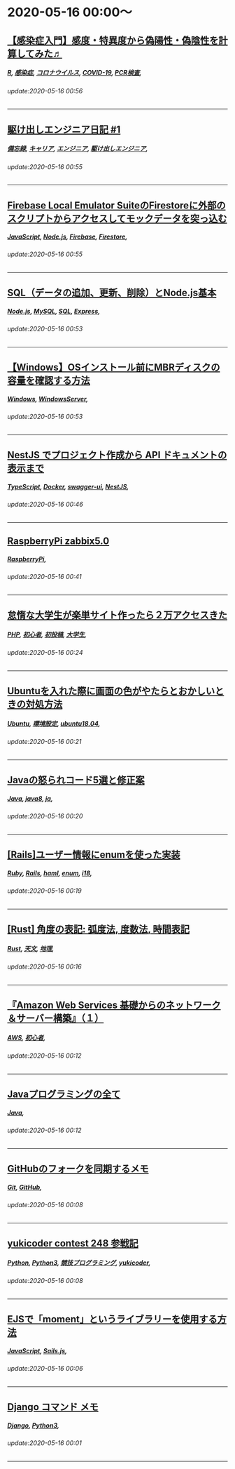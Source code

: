 # 2020-05-16 00:00～
## [【感染症入門】感度・特異度から偽陽性・偽陰性を計算してみた♬](https://qiita.com/MuAuan/items/aa1b6dd3a6a185a86fc3)
##### [R](https://qiita.com/tags/R), [感染症](https://qiita.com/tags/感染症), [コロナウイルス](https://qiita.com/tags/コロナウイルス), [COVID-19](https://qiita.com/tags/COVID-19), [PCR検査](https://qiita.com/tags/PCR検査), 
###### update:2020-05-16 00:56
---
## [駆け出しエンジニア日記 #1](https://qiita.com/ryohi15/items/06919f8e06ccf6d72866)
##### [備忘録](https://qiita.com/tags/備忘録), [キャリア](https://qiita.com/tags/キャリア), [エンジニア](https://qiita.com/tags/エンジニア), [駆け出しエンジニア](https://qiita.com/tags/駆け出しエンジニア), 
###### update:2020-05-16 00:55
---
## [Firebase Local Emulator SuiteのFirestoreに外部のスクリプトからアクセスしてモックデータを突っ込む](https://qiita.com/chelproc/items/5fed5a2e341ba63e64cc)
##### [JavaScript](https://qiita.com/tags/JavaScript), [Node.js](https://qiita.com/tags/Node.js), [Firebase](https://qiita.com/tags/Firebase), [Firestore](https://qiita.com/tags/Firestore), 
###### update:2020-05-16 00:55
---
## [SQL（データの追加、更新、削除）とNode.js基本](https://qiita.com/iHiromu/items/28d26a5331fc489a361b)
##### [Node.js](https://qiita.com/tags/Node.js), [MySQL](https://qiita.com/tags/MySQL), [SQL](https://qiita.com/tags/SQL), [Express](https://qiita.com/tags/Express), 
###### update:2020-05-16 00:53
---
## [【Windows】OSインストール前にMBRディスクの容量を確認する方法](https://qiita.com/satton6987/items/a42bb287cfb7378ad8e6)
##### [Windows](https://qiita.com/tags/Windows), [WindowsServer](https://qiita.com/tags/WindowsServer), 
###### update:2020-05-16 00:53
---
## [NestJS でプロジェクト作成から API ドキュメントの表示まで](https://qiita.com/tktcorporation/items/ba2306ae46d99cf37035)
##### [TypeScript](https://qiita.com/tags/TypeScript), [Docker](https://qiita.com/tags/Docker), [swagger-ui](https://qiita.com/tags/swagger-ui), [NestJS](https://qiita.com/tags/NestJS), 
###### update:2020-05-16 00:46
---
## [RaspberryPi  zabbix5.0](https://qiita.com/kashikotuka/items/79459035d3aa72ffba49)
##### [RaspberryPi](https://qiita.com/tags/RaspberryPi), 
###### update:2020-05-16 00:41
---
## [怠惰な大学生が楽単サイト作ったら２万アクセスきた](https://qiita.com/BasyaKuE/items/03f4bc88417f3b9d1fb8)
##### [PHP](https://qiita.com/tags/PHP), [初心者](https://qiita.com/tags/初心者), [初投稿](https://qiita.com/tags/初投稿), [大学生](https://qiita.com/tags/大学生), 
###### update:2020-05-16 00:24
---
## [Ubuntuを入れた際に画面の色がやたらとおかしいときの対処方法](https://qiita.com/michihito_t/items/e1abcd7c1ab0a47f36fc)
##### [Ubuntu](https://qiita.com/tags/Ubuntu), [環境設定](https://qiita.com/tags/環境設定), [ubuntu18.04](https://qiita.com/tags/ubuntu18.04), 
###### update:2020-05-16 00:21
---
## [Javaの怒られコード5選と修正案](https://qiita.com/mamoru12150927/items/11679f8383a7653b50f9)
##### [Java](https://qiita.com/tags/Java), [java8](https://qiita.com/tags/java8), [ja](https://qiita.com/tags/ja), 
###### update:2020-05-16 00:20
---
## [[Rails]ユーザー情報にenumを使った実装](https://qiita.com/wataru_lis55/items/7c128408679920115b83)
##### [Ruby](https://qiita.com/tags/Ruby), [Rails](https://qiita.com/tags/Rails), [haml](https://qiita.com/tags/haml), [enum](https://qiita.com/tags/enum), [i18](https://qiita.com/tags/i18), 
###### update:2020-05-16 00:19
---
## [[Rust] 角度の表記: 弧度法, 度数法, 時間表記](https://qiita.com/osanshouo/items/be7a465df501340a5d42)
##### [Rust](https://qiita.com/tags/Rust), [天文](https://qiita.com/tags/天文), [地理](https://qiita.com/tags/地理), 
###### update:2020-05-16 00:16
---
## [『Amazon Web Services 基礎からのネットワーク＆サーバー構築』（１）](https://qiita.com/j_p/items/c1cc4545b9f752070968)
##### [AWS](https://qiita.com/tags/AWS), [初心者](https://qiita.com/tags/初心者), 
###### update:2020-05-16 00:12
---
## [Javaプログラミングの全て](https://qiita.com/ryome/items/d1ec1824431dbd182b91)
##### [Java](https://qiita.com/tags/Java), 
###### update:2020-05-16 00:12
---
## [GitHubのフォークを同期するメモ](https://qiita.com/414_cherry/items/924a034c8baaec971f71)
##### [Git](https://qiita.com/tags/Git), [GitHub](https://qiita.com/tags/GitHub), 
###### update:2020-05-16 00:08
---
## [yukicoder contest 248 参戦記](https://qiita.com/c-yan/items/f65643b6bf4d1644e854)
##### [Python](https://qiita.com/tags/Python), [Python3](https://qiita.com/tags/Python3), [競技プログラミング](https://qiita.com/tags/競技プログラミング), [yukicoder](https://qiita.com/tags/yukicoder), 
###### update:2020-05-16 00:08
---
## [EJSで「moment」というライブラリーを使用する方法](https://qiita.com/ToanNV/items/1ce462395347cd13ff24)
##### [JavaScript](https://qiita.com/tags/JavaScript), [Sails.js](https://qiita.com/tags/Sails.js), 
###### update:2020-05-16 00:06
---
## [Django コマンド メモ](https://qiita.com/kiyokiyo1165/items/2ec0d5428f0a087deb24)
##### [Django](https://qiita.com/tags/Django), [Python3](https://qiita.com/tags/Python3), 
###### update:2020-05-16 00:01
---





